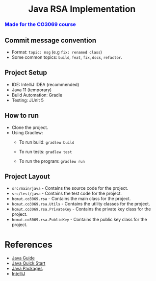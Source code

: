<h1 align="center"> Java RSA Implementation</h1>
   <h3 style="color:blue;"> Made for the CO3069 course</h3>

## Commit message convention
  - Format: `topic: msg` (e.g `fix: renamed class`)
  - Some common topics: `build`, `feat`, `fix`, `docs`, `refactor`.

## Project Setup
  - IDE: IntelliJ IDEA (recommended)
  - Java 11 (temporary)
  - Build Automation: Gradle
  - Testing: JUnit 5

## How to run
  - Clone the project.
  - Using Gradlew:
    - To run build: `gradlew build`

    - To run tests: `gradlew test`
     
    - To run the program: `gradlew run`
  
## Project Layout
  - `src/main/java` - Contains the source code for the project.
  - `src/test/java` - Contains the test code for the project.
  - `hcmut.co3069.rsa` - Contains the main class for the project.
  - `hcmut.co3069.rsa.Utils` - Contains the utility classes for the project.
  - `hcmut.co3069.rsa.PrivateKey` - Contains the private key class for the project.
  - `hcmut.co3069.rsa.PublicKey` - Contains the public key class for the project.

# References
  - [Java Guide](https://www.baeldung.com/java-tutorial)
  - [Java Quick Start](https://www.baeldung.com/get-started-with-java-series)
  - [Java Packages][java_packages] 
  - [IntelliJ](https://www.jetbrains.com/help/idea/getting-started-with-gradle.html)

[java_packages]: https://www.baeldung.com/java-packages
